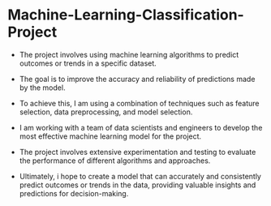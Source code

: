 # Machine-Learning-Classification-Project

* The project involves using machine learning algorithms to predict outcomes or trends in a specific dataset.

* The goal is to improve the accuracy and reliability of predictions made by the model.

* To achieve this, I am using a combination of techniques such as feature selection, data preprocessing, and model selection.

* I am working with a team of data scientists and engineers to develop the most effective machine learning model for the project.

* The project involves extensive experimentation and testing to evaluate the performance of different algorithms and approaches.

* Ultimately, i hope to create a model that can accurately and consistently predict outcomes or trends in the data, providing valuable insights and predictions for decision-making.
